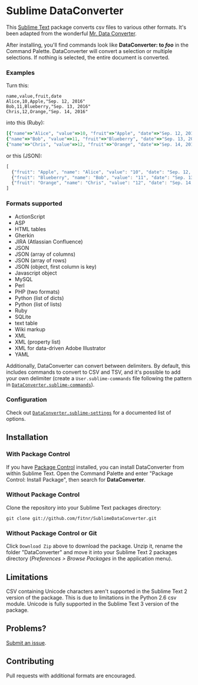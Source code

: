 # Sublime DataConverter

This [Sublime Text](http://www.sublimetext.com/) package converts csv files to various other formats. It's been adapted from the wonderful [Mr. Data Converter](https://shancarter.github.io/mr-data-converter/).

After installing, you'll find commands look like __DataConverter: to *foo*__ in the Command Palette. DataConverter will convert a selection or multiple selections. If nothing is selected, the entire document is converted.

### Examples

Turn this:

    name,value,fruit,date
    Alice,10,Apple,"Sep. 12, 2016"
    Bob,11,Blueberry,"Sep. 13, 2016"
    Chris,12,Orange,"Sep. 14, 2016"

into this (Ruby):

```ruby
[{"name"=>"Alice", "value"=>10, "fruit"=>"Apple", "date"=>"Sep. 12, 2016"},
{"name"=>"Bob", "value"=>11, "fruit"=>"Blueberry", "date"=>"Sep. 13, 2016"},
{"name"=>"Chris", "value"=>12, "fruit"=>"Orange", "date"=>"Sep. 14, 2016"}];
```

or this (JSON):

```javascript
[
  {"fruit": "Apple", "name": "Alice", "value": "10", "date": "Sep. 12, 2016"},
  {"fruit": "Blueberry", "name": "Bob", "value": "11", "date": "Sep. 13, 2016"},
  {"fruit": "Orange", "name": "Chris", "value": "12", "date": "Sep. 14, 2016"}
]
```

### Formats supported

* ActionScript
* ASP
* HTML tables
* Gherkin
* JIRA (Atlassian Confluence)
* JSON
* JSON (array of columns)
* JSON (array of rows)
* JSON (object, first column is key)
* Javascript object
* MySQL
* Perl
* PHP (two formats)
* Python (list of dicts)
* Python (list of lists)
* Ruby
* SQLite
* text table
* Wiki markup
* XML
* XML (property list)
* XML for data-driven Adobe Illustrator
* YAML

Additionally, DataConverter can convert between delimiters. By default, this includes commands to convert to CSV and TSV, and it's possible to add your own delimiter (create a `User.sublime-commands` file following the pattern in [`DataConverter.sublime-commands`](DataConverter.sublime-commands)).

### Configuration
Check out [`DataConverter.sublime-settings`](DataConverter.sublime-settings) for a documented list of options.

## Installation

### With Package Control
If you have [Package Control](http://github.com/wbond/sublime_package_control) installed, you can install DataConverter from within Sublime Text. Open the Command Palette and enter "Package Control: Install Package", then search for __DataConverter__.

### Without Package Control
Clone the repository into your Sublime Text packages directory:

    git clone git://github.com/fitnr/SublimeDataConverter.git

### Without Package Control or Git
Click `Download Zip` above to download the package. Unzip it, rename the folder "DataConverter" and move it into your Sublime Text 2 packages directory (*Preferences > Browse Packages* in the application menu).

## Limitations

CSV containing Unicode characters aren't supported in the Sublime Text 2 version of the package. This is due to limitations in the Python 2.6 csv module. Unicode is fully supported in the Sublime Text 3 version of the package.

## Problems?

[Submit an issue](https://github.com/fitnr/SublimeDataConverter/issues).

## Contributing

Pull requests with additional formats are encouraged.
